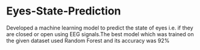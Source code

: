 # Eyes-State-Prediction
Developed a machine learning model to predict the state of eyes i.e. if they are closed or open using EEG signals.The best model which was trained on the given dataset used Random Forest and its accuracy was 92%
